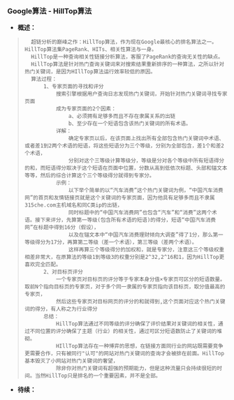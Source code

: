 ### Google算法 - HillTop算法
- **概述：**
>       超链分析的巅峰之作：HillTop算法，作为现在Google最核心的排名算法之一。HillTop算法集PageRank、HITs、相关性算法与一身。
>       HillTop是一种查询相关性链接分析算法，客服了PageRank的查询无关性的缺点。
>       HillTop算法是针对热门查询关键词来对搜索结果重新排序的一种算法，之所以针对热门关键词，是因为HIllTop算法运行效率较低的原因。
>       算法过程：
>           1、专家页面的寻找和评分
>               搜索引擎根据用户查询日志发现热门关键词，开始针对热门关键词寻找专家页面
>               成为专家页面的2个因素：
>                   a、必须拥有足够多而且不存在隶属关系的出链
>                   b、至少存在一个短语包含该热门关键词的所有术语。
>               详解：
>                   确定专家页以后，在该页面上找出所有全部包含热门关键词中术语、或者差1到2两个术语的短语，将这些短语分为三个等级，分别为全部包含，差1个和差2个术语，
>                   分别对这个三等级计算等级分，等级是分对各个等级中所有短语得分的和，而短语得分取决于这个短语在页面中位置，分数从高到低依次标题、头部和锚文本等等，然后的综合计算这个三个等级得分就得到专家分。
>               示例：
>                   以下举个简单的以“汽车消费”这个热门关键词为例，“中国汽车消费网”的首页和友情链接页就是这个关键词的专家页面，因为他具有足够多而且不隶属315che.com主机域名和同C类ip的出链，
>                   同时标题中的“中国汽车消费网”也包含“汽车”和“消费”这两个术语。接下来评分，先算第一等级(包含所有术语的短语)的得分，短语“中国汽车消费网”在标题中得到16分（假设），
>                   以及在锚文本中“中国汽车消费理财倾向大调查”得了1分，那么第一等级得分为17分，再算第二等级（差一个术语），第三等级（差两个术语）。
>                   这样再算三个等级得分的加权和，就是专家分，注意这三个等级权重相差非常大，在原算法的等级1到等级3的权重分别是2^32,2^16和1，因为HillTop更喜欢完全匹配。
>           2、对目标页评分
>               一个专家页对目标页的评分等于专家本身分值×专家页可区分的短语数量。取前N个指向目标页的专家页，对于多个同一隶属的专家页指向该目标页，取分值最高的专家页，
>               然后这些专家页对目标网页的评分的和就得到,这个页面对应这个热门关键词的得分，有人称之为行业得分
>           总结：
>               HillTop算法通过不同等级的评分确保了评价结果对关键词的相关性，通过不同位置的评分确保了主题（行业）的相关性，通过可区分短语数防止了关键词的堆砌。
>               HIllTop算法存在一种博弈的思想，在链接方面同行业的网站既需要竞争更需要合作，只有被同行"认可"的网站对热门关键词的查询才会被排在前面。HillTop基本毁灭了小网站对热门关键词的奢望，
>               除非你对热门关键词有超强的预期能力，但是这种流量只会持续很短的时间。当然HillTop只是排名的一个重要因素，并不是全部。
>
>
>
>
>

- **待续：**
>
>
>
>
>
>
>
>
